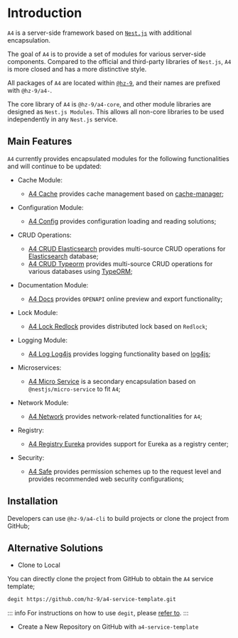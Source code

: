# Introduction

`A4` is a server-side framework based on [`Nest.js`](https://nestjs.com/) with additional encapsulation.

The goal of `A4` is to provide a set of modules for various server-side components. Compared to the official and third-party libraries of `Nest.js`, `A4` is more closed and has a more distinctive style.

All packages of `A4` are located within [`@hz-9`](https://www.npmjs.com/settings/hz-9/packages), and their names are prefixed with `@hz-9/a4-`.

The core library of `A4` is `@hz-9/a4-core`, and other module libraries are designed as `Nest.js Modules`. This allows all non-core libraries to be used independently in any `Nest.js` service.

## Main Features

`A4` currently provides encapsulated modules for the following functionalities and will continue to be updated:

- Cache Module:
  - [A4 Cache](./guide/a4-cache) provides cache management based on [cache-manager](https://www.npmjs.com/package/cache-manager);

- Configuration Module:
  - [A4 Config](./guide/a4-config) provides configuration loading and reading solutions;

- CRUD Operations:
  - [A4 CRUD Elasticsearch](./guide/a4-crud-elasticsearch) provides multi-source CRUD operations for [Elasticsearch](https://www.npmjs.com/package/@elastic/elasticsearch) database;
  - [A4 CRUD Typeorm](./guide/a4-crud-typeorm) provides multi-source CRUD operations for various databases using [TypeORM](https://typeorm.io/);

- Documentation Module:
  - [A4 Docs](./guide/a4-docs) provides `OPENAPI` online preview and export functionality;

- Lock Module:
  - [A4 Lock Redlock](./guide/a4-lock-redlock) provides distributed lock based on `Redlock`;

- Logging Module:
  - [A4 Log Log4js](./guide/a4-log-log4js) provides logging functionality based on [log4js](https://log4js-node.github.io/log4js-node/);

- Microservices:
  - [A4 Micro Service](./guide/a4-micro-service) is a secondary encapsulation based on `@nestjs/micro-service` to fit `A4`;

- Network Module:
  - [A4 Network](./guide/a4-network) provides network-related functionalities for `A4`;

- Registry:
  - [A4 Registry Eureka](./guide/a4-registry-eureka) provides support for Eureka as a registry center;

- Security:
  - [A4 Safe](./guide/a4-safe) provides permission schemes up to the request level and provides recommended web security configurations;

## Installation

Developers can use `@hz-9/a4-cli` to build projects or clone the project from GitHub;

<!-- TODO Supplement the usage instructions and links to a4-cli -->
<!-- TODO Supplement the example template on GitHub -->

## Alternative Solutions

- Clone to Local

You can directly clone the project from GitHub to obtain the `A4` service template;

``` sh
degit https://github.com/hz-9/a4-service-template.git
```

::: info
For instructions on how to use `degit`, please [refer to](https://www.npmjs.com/package/degit).
:::

- Create a New Repository on GitHub with `a4-service-template`

<!-- TODO Supplement -->

